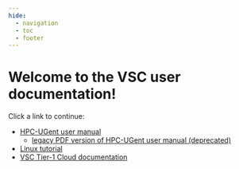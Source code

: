 ```yaml
---
hide:
  - navigation
  - toc
  - footer
---
```


# Welcome to the VSC user documentation!

Click a link to continue:

* [HPC-UGent user manual](https://hpcugent.github.io/vsc_user_docs/HPC/Gent)
    * [legacy PDF version of HPC-UGent user manual (deprecated)](https://hpcugent.github.io/vsc_user_docs/pdf)
* [Linux tutorial](https://hpcugent.github.io/vsc_user_docs/linux-tutorial)
* [VSC Tier-1 Cloud documentation](https://hpcugent.github.io/vsc_user_docs/cloud)
